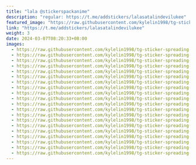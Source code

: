 ```yaml
---
title: "lala @stickerspackanime"
description: "regular: https://t.me/addstickers/lalasatalindevilukee"
featured_image: "https://raw.githubusercontent.com/kylelin1998/tg-sticker-spreading-worldwide-images/main/img/6d98e08f-ad2f-4446-9477-229413d5bac7.jpg"
link: "https://t.me/addstickers/lalasatalindevilukee"
weight: 3
date: 2024-03-07T08:20:33+08:00
images:
  - https://raw.githubusercontent.com/kylelin1998/tg-sticker-spreading-worldwide-images/main/img/6d98e08f-ad2f-4446-9477-229413d5bac7.jpg
  - https://raw.githubusercontent.com/kylelin1998/tg-sticker-spreading-worldwide-images/main/img/54ef3cb8-5f63-4115-9bf2-35cabf6e76d1.jpg
  - https://raw.githubusercontent.com/kylelin1998/tg-sticker-spreading-worldwide-images/main/img/01745efd-3198-47bb-98a8-d622256c1de6.jpg
  - https://raw.githubusercontent.com/kylelin1998/tg-sticker-spreading-worldwide-images/main/img/ad02b9b1-e3e4-4b8d-8ac4-fe9ded358529.jpg
  - https://raw.githubusercontent.com/kylelin1998/tg-sticker-spreading-worldwide-images/main/img/03cb38d4-82ed-4f58-9824-ccda5edb9050.jpg
  - https://raw.githubusercontent.com/kylelin1998/tg-sticker-spreading-worldwide-images/main/img/155ec974-1aa0-44fd-a53f-229644218521.jpg
  - https://raw.githubusercontent.com/kylelin1998/tg-sticker-spreading-worldwide-images/main/img/e35db9f3-a579-446c-9d0e-501648d4b4e2.jpg
  - https://raw.githubusercontent.com/kylelin1998/tg-sticker-spreading-worldwide-images/main/img/074d407d-2b89-458b-acb5-a88c43d5ed53.jpg
  - https://raw.githubusercontent.com/kylelin1998/tg-sticker-spreading-worldwide-images/main/img/fe60b424-88f2-4edf-a617-4e58eaf05ea1.jpg
  - https://raw.githubusercontent.com/kylelin1998/tg-sticker-spreading-worldwide-images/main/img/dbca1b20-52eb-4c76-9be8-7cb8cced7e02.jpg
  - https://raw.githubusercontent.com/kylelin1998/tg-sticker-spreading-worldwide-images/main/img/dee80bf8-0949-4bb9-82f3-234aebb3ede2.jpg
  - https://raw.githubusercontent.com/kylelin1998/tg-sticker-spreading-worldwide-images/main/img/d2362130-68c2-46ad-9210-344c84f3109c.jpg
  - https://raw.githubusercontent.com/kylelin1998/tg-sticker-spreading-worldwide-images/main/img/772bb6ad-45f0-406c-908d-4f6367b31edc.jpg
  - https://raw.githubusercontent.com/kylelin1998/tg-sticker-spreading-worldwide-images/main/img/2cf482f8-d384-42f4-ad9b-a190f29291b5.jpg
  - https://raw.githubusercontent.com/kylelin1998/tg-sticker-spreading-worldwide-images/main/img/00db2ef9-a3ce-4629-af65-f471cdffa94f.jpg
  - https://raw.githubusercontent.com/kylelin1998/tg-sticker-spreading-worldwide-images/main/img/50247809-dfd7-4098-b949-37814abe5f3d.jpg
  - https://raw.githubusercontent.com/kylelin1998/tg-sticker-spreading-worldwide-images/main/img/b32e7bf4-2d0b-4236-94be-7e8a31e07553.jpg
  - https://raw.githubusercontent.com/kylelin1998/tg-sticker-spreading-worldwide-images/main/img/c07a8756-3947-4b7a-8adb-0128d1ec88b1.jpg
  - https://raw.githubusercontent.com/kylelin1998/tg-sticker-spreading-worldwide-images/main/img/fe50457e-28c1-43c9-ae39-7533f4806547.jpg
  - https://raw.githubusercontent.com/kylelin1998/tg-sticker-spreading-worldwide-images/main/img/d65134ef-4e41-4393-bbef-99f6d448520e.jpg
---
```

